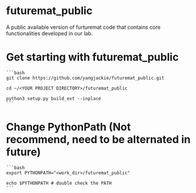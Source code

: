 # futuremat_public
A public available version of furturemat code that contains core functionalities developed in our lab.

# Get starting with  futuremat_public
    ```bash
    git clone https://github.com/yangjackie/futuremat_public.git

    cd ~/<YOUR PROJECT DIRECTORY>/futuremat_public

    python3 setup.py build_ext --inplace
    ```

# Change PythonPath (Not recommend, need to be alternated in future)
    ```bash
    export PYTHONPATH="<work_dir>/futuremat_public"
    
    echo $PYTHONPATH # double check the PATH
    ```

